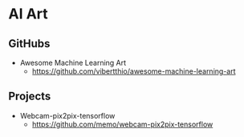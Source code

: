 # AI Art

## GitHubs
* Awesome Machine Learning Art
  - https://github.com/vibertthio/awesome-machine-learning-art
  
## Projects
* Webcam-pix2pix-tensorflow
  - https://github.com/memo/webcam-pix2pix-tensorflow
